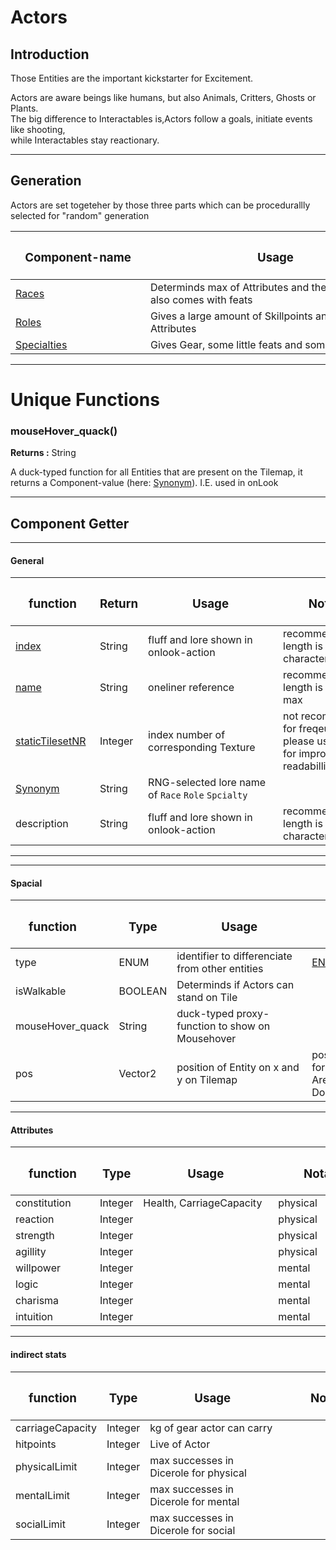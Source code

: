 # Actors

## Introduction
Those Entities are the important kickstarter for Excitement.

Actors are aware beings like humans, but also Animals, Critters, Ghosts or Plants.  
The big difference to Interactables is,Actors follow a goals, initiate events like shooting,  
while Interactables stay reactionary.    
  
---
  
  
  
## Generation
Actors are set togeteher by those three parts which can be procedurallly selected for "random" generation
  
| <h3 style="width:200px"> **Component-name** </h3>          | <h3 style="width:400px"> **Usage** </h3>                                 |  
|------------------------------------------------------------|--------------------------------------------------------------------------|  
| [Races](Atlas/races.md)                                    | Determinds max of Attributes and their Basevalue, also comes with feats  |    
| [Roles](Atlas/roles.md)                                    | Gives a large amount of Skillpoints and some for Attributes              |  
| [Specialties](Atlas/specialties.md)                        | Gives Gear, some little feats and some Skillpoints                       |  
   
--- 
  
  
  
# Unique Functions
  
### mouseHover_quack()
**Returns :**  String

A duck-typed function for all Entities that are present on the Tilemap, it returns a Component-value (here: [Synonym](../../Entity-Attributes/Components/List.md#C_47_SYNONYM)). I.E. used in onLook
  
---
  
  
  
## Component Getter  

---
#### General  
| <h3 style="width:119px"> **function** </h3> | <h3>**Return**</h3> | <h3 style="width:200px"> **Usage** </h3> | <h3 style="width:160px"> **Notation** </h3> |  
|------------------|---------|----------------------------------------------------------|-----------------------------------------------------------------------------------------------|
| [index](../../Entity-Attributes/Components/List/12.md)            |  String  | fluff and lore shown in onlook-action                    | recommended length is 40 characters at max                                                    |
| [name](../../Entity-Attributes/Components/List/6.md)         | String  | oneliner reference                                       | recommended length is 2 words at max                                                          |
| [staticTilesetNR](../../Entity-Attributes/Components/List/7.md)  | Integer | index number of corresponding Texture                    | not recommended for freqeunt use.   please use textureID for improved readabillity.           |  
| [Synonym](../../Entity-Attributes/Components/List/47.md)          | String  | RNG-selected lore name of ``Race`` ``Role`` ``Spcialty`` |                                                                                               |
| description      | String  | fluff and lore shown in onlook-action                    | recommended length is 40 characters at max                                                    |
  
---
   
---
#### Spacial
| <h3 style="width:119px"> **function** </h3> | <h3>**Type**</h3> | <h3 style="width:200px"> **Usage** </h3> | <h3 style="width:160px"> **Notation** </h3> |   
|------------------|---------|-------------------------------------------------|-----------------------------------------------------------------------------------------------|
| type             | ENUM    | identifier to differenciate from other entities | [ENUM.TYPES_._ON_MAP](../../../../Conventions/Enums#TYPES_ON_MAP)                                                     |
| isWalkable       | BOOLEAN | Determinds if Actors can stand on Tile          |                                                                                               |
| mouseHover_quack | String  | duck-typed proxy-function to show on Mousehover |                                                                                               |
| pos              | Vector2 | position of Entity on x and y on Tilemap        | posX and posY can be for single getter. <br>  Are Converted from Double to Integer!           |  

---  
#### Attributes    
| <h3 style="width:119px"> **function** </h3> | <h3>**Type**</h3> | <h3 style="width:200px"> **Usage** </h3> | <h3 style="width:160px"> **Notation** </h3> |  
|------------------|---------|-------------------------------------------------|-----------------------------------------------------------------------------------------------|
| constitution     | Integer | Health, CarriageCapacity                        | physical                                                                                      |
| reaction         | Integer |                                                 | physical                                                                                      |
| strength         | Integer |                                                 | physical                                                                                      |
| agillity         | Integer |                                                 | physical                                                                                      |
| willpower        | Integer |                                                 | mental                                                                                        |
| logic            | Integer |                                                 | mental                                                                                        |
| charisma         | Integer |                                                 | mental                                                                                        |
| intuition        | Integer |                                                 | mental                                                                                        |

---  
#### indirect stats
| <h3 style="width:119px"> **function** </h3> | <h3>**Type**</h3> | <h3 style="width:200px"> **Usage** </h3> | <h3 style="width:160px"> **Notation** </h3> |  
|------------------|---------|-------------------------------------------------|-----------------------------------------------------------------------------------------------|
| carriageCapacity | Integer | kg of gear actor can carry                      |                                                                                               |
| hitpoints        | Integer | Live of Actor                                   |                                                                                               |
| physicalLimit    | Integer |max successes in Dicerole for physical           |                                                                                               |
| mentalLimit      | Integer |max successes in Dicerole for mental             |                                                                                               |
| socialLimit      | Integer |max successes in Dicerole for social             |                                                                                               |
 
  
  